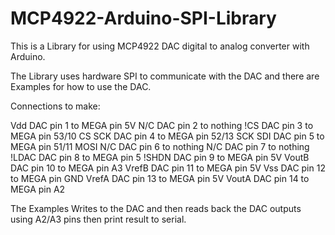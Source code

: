 MCP4922-Arduino-SPI-Library
===========================
This is a Library for using MCP4922 DAC digital to analog converter with Arduino.

The Library uses hardware SPI to communicate with the DAC and there are Examples
for how to use the DAC.

Connections to make:
   
Vdd   	DAC pin 1 to MEGA pin 5V
N/C   	DAC pin 2 to nothing
!CS   	DAC pin 3 to MEGA pin 53/10 CS
SCK   	DAC pin 4 to MEGA pin 52/13 SCK
SDI   	DAC pin 5 to MEGA pin 51/11 MOSI
N/C   	DAC pin 6 to nothing
N/C   	DAC pin 7 to nothing
!LDAC 	DAC pin 8 to MEGA pin 5
!SHDN 	DAC pin 9 to MEGA pin 5V
VoutB 	DAC pin 10 to MEGA pin A3
VrefB 	DAC pin 11 to MEGA pin 5V
Vss   	DAC pin 12 to MEGA pin GND
VrefA 	DAC pin 13 to MEGA pin 5V
VoutA 	DAC pin 14 to MEGA pin A2

The Examples Writes to the DAC and then reads back the DAC outputs using A2/A3 pins then print result to serial.